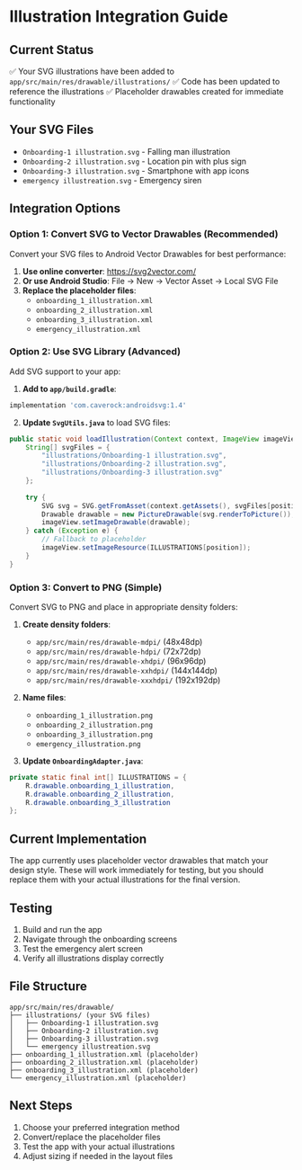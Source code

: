 # Illustration Integration Guide

## Current Status
✅ Your SVG illustrations have been added to `app/src/main/res/drawable/illustrations/`
✅ Code has been updated to reference the illustrations
✅ Placeholder drawables created for immediate functionality

## Your SVG Files
- `Onboarding-1 illustration.svg` - Falling man illustration
- `Onboarding-2 illustration.svg` - Location pin with plus sign
- `Onboarding-3 illustration.svg` - Smartphone with app icons
- `emergency illustreation.svg` - Emergency siren

## Integration Options

### Option 1: Convert SVG to Vector Drawables (Recommended)
Convert your SVG files to Android Vector Drawables for best performance:

1. **Use online converter**: https://svg2vector.com/
2. **Or use Android Studio**: File → New → Vector Asset → Local SVG File
3. **Replace the placeholder files**:
   - `onboarding_1_illustration.xml`
   - `onboarding_2_illustration.xml` 
   - `onboarding_3_illustration.xml`
   - `emergency_illustration.xml`

### Option 2: Use SVG Library (Advanced)
Add SVG support to your app:

1. **Add to `app/build.gradle`**:
```gradle
implementation 'com.caverock:androidsvg:1.4'
```

2. **Update `SvgUtils.java`** to load SVG files:
```java
public static void loadIllustration(Context context, ImageView imageView, int position) {
    String[] svgFiles = {
        "illustrations/Onboarding-1 illustration.svg",
        "illustrations/Onboarding-2 illustration.svg", 
        "illustrations/Onboarding-3 illustration.svg"
    };
    
    try {
        SVG svg = SVG.getFromAsset(context.getAssets(), svgFiles[position]);
        Drawable drawable = new PictureDrawable(svg.renderToPicture());
        imageView.setImageDrawable(drawable);
    } catch (Exception e) {
        // Fallback to placeholder
        imageView.setImageResource(ILLUSTRATIONS[position]);
    }
}
```

### Option 3: Convert to PNG (Simple)
Convert SVG to PNG and place in appropriate density folders:

1. **Create density folders**:
   - `app/src/main/res/drawable-mdpi/` (48x48dp)
   - `app/src/main/res/drawable-hdpi/` (72x72dp)
   - `app/src/main/res/drawable-xhdpi/` (96x96dp)
   - `app/src/main/res/drawable-xxhdpi/` (144x144dp)
   - `app/src/main/res/drawable-xxxhdpi/` (192x192dp)

2. **Name files**:
   - `onboarding_1_illustration.png`
   - `onboarding_2_illustration.png`
   - `onboarding_3_illustration.png`
   - `emergency_illustration.png`

3. **Update `OnboardingAdapter.java`**:
```java
private static final int[] ILLUSTRATIONS = {
    R.drawable.onboarding_1_illustration,
    R.drawable.onboarding_2_illustration,
    R.drawable.onboarding_3_illustration
};
```

## Current Implementation
The app currently uses placeholder vector drawables that match your design style. These will work immediately for testing, but you should replace them with your actual illustrations for the final version.

## Testing
1. Build and run the app
2. Navigate through the onboarding screens
3. Test the emergency alert screen
4. Verify all illustrations display correctly

## File Structure
```
app/src/main/res/drawable/
├── illustrations/ (your SVG files)
│   ├── Onboarding-1 illustration.svg
│   ├── Onboarding-2 illustration.svg
│   ├── Onboarding-3 illustration.svg
│   └── emergency illustreation.svg
├── onboarding_1_illustration.xml (placeholder)
├── onboarding_2_illustration.xml (placeholder)
├── onboarding_3_illustration.xml (placeholder)
└── emergency_illustration.xml (placeholder)
```

## Next Steps
1. Choose your preferred integration method
2. Convert/replace the placeholder files
3. Test the app with your actual illustrations
4. Adjust sizing if needed in the layout files
